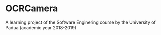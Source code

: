 # OCRCamera
A learning project of the Software Enginering course by the University of Padua (academic year 2018-2019)
